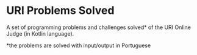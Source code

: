 # URI Problems Solved

A set of programming problems and challenges solved* of the URI Online Judge (in Kotlin language).

*the problems are solved with input/output in Portuguese
